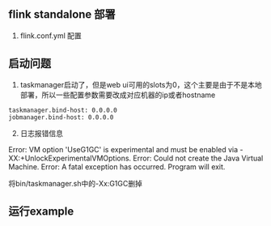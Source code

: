 ## flink standalone 部署
1. flink.conf.yml 配置


## 启动问题
   
1. taskmanager启动了，但是web ui可用的slots为0，这个主要是由于不是本地部署，所以一些配置参数需要改成对应机器的ip或者hostname
```
taskmanager.bind-host: 0.0.0.0
jobmanager.bind-host: 0.0.0.0

```

2. 日志报错信息

Error: VM option 'UseG1GC' is experimental and must be enabled via -XX:+UnlockExperimentalVMOptions.
Error: Could not create the Java Virtual Machine.
Error: A fatal exception has occurred. Program will exit.

将bin/taskmanager.sh中的-Xx:G1GC删掉


## 运行example
